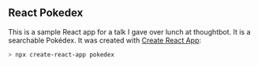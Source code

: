 

## React Pokedex

This is a sample React app for a talk I gave over lunch at thoughtbot. It is a searchable Pokédex. It was created with [Create React App](https://github.com/facebook/create-react-app):

```sh
> npx create-react-app pokedex
```
